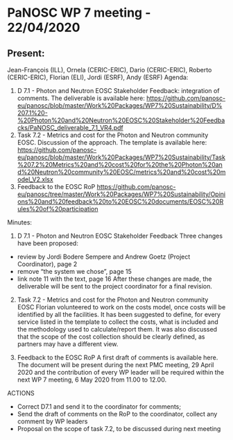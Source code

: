 PaNOSC WP 7 meeting - 22/04/2020
=======================================================================
Present:
-------
Jean-François (ILL), Ornela (CERIC-ERIC), Dario (CERIC-ERIC), Roberto (CERIC-ERIC), Florian (ELI), Jordi (ESRF), Andy (ESRF)
Agenda:
1.	D 7.1 - Photon and Neutron EOSC Stakeholder Feedback: integration of comments. The deliverable is available here: https://github.com/panosc-eu/panosc/blob/master/Work%20Packages/WP7%20Sustainability/D%207.1%20-%20Photon%20and%20Neutron%20EOSC%20Stakeholder%20Feedbacks/PaNOSC_deliverable_7.1_VR4.pdf
2.	Task 7.2 - Metrics and cost for the Photon and Neutron community EOSC. Discussion of the approach. The template is available here: https://github.com/panosc-eu/panosc/blob/master/Work%20Packages/WP7%20Sustainability/Task%207.2%20Metrics%20and%20cost%20for%20the%20Photon%20and%20Neutron%20community%20EOSC/metrics%20and%20cost%20model_V2.xlsx
3.	Feedback to the EOSC RoP https://github.com/panosc-eu/panosc/tree/master/Work%20Packages/WP7%20Sustainability/Opinions%20and%20feedback%20to%20EOSC%20documents/EOSC%20Rules%20of%20participation

Minutes:
1.	D 7.1 - Photon and Neutron EOSC Stakeholder Feedback
Three changes have been proposed:
- review by Jordi Bodere Sempere and Andrew Goetz (Project Coordinator), page 2
- remove “the system we chose”, page 15
- link note 11 with the text, page 16
After these changes are made, the deliverable will be sent to the project coordinator for a final revision.

2.	Task 7.2 - Metrics and cost for the Photon and Neutron community EOSC
Florian volunteered to work on the costs model, once costs will be identified by all the facilities.
It has been suggested to define, for every service listed in the template to collect the costs, what is included and the methodology used to calculate/report them.
It was also discussed that the scope of the cost collection should be clearly defined, as partners may have a different view. 

3.	Feedback to the EOSC RoP 
A first draft  of comments is available here. The document will be present during the next PMC meeting, 29 April 2020 and the contribution of every WP leader will be required within the next WP 7 meeting, 6 May 2020 from 11.00 to 12.00.

ACTIONS
- Correct D7.1 and send it to the coordinator for comments;
- Send the draft of comments on the RoP to the coordinator, collect any comment by WP leaders
- Proposal on the scope of task 7.2, to be discussed during next meeting
